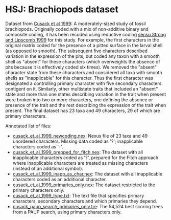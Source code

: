 # HSJ: Brachiopods dataset #


Dataset from [Cusack et al 1999](https://doi.org/10.1111/1475-4983.00098):  A moderately-sized study of fossil brachiopods.  Originally coded with a mix of non-additive binary and composite coding, it has been recoded using reductive coding [sensu Strong and Lipscomb 1999](https://doi.org/10.1006/clad.1999.0114) for this study. For example, the first characters in the original matrix coded for the presence of a pitted surface in the larval shell (as opposed to smooth). The subsequent five characters described variation in the expression of the pits, but coded any taxon with a smooth shell as "absent" for these characters (which overweights the absence of pits because it is effectively coded six times). We removed the "absent" character state from these characters and considered all taxa with smooth shells as "inapplicable" for this character.  Thus the first character was designated a controlling primary character with five secondary characters contigent on it. Similarly, other multistate traits that included an "absent" state and more than one states describing variation in the trait when present were broken into two or more characters, one defining the absence or presence of the trait and the rest describing the expression of the trait when present.  The final dataset has 23 taxa and 49 characters, 29 of which are primary characters.


Annotated list of files:
+ [cusack_et_al_1999_newcoding.nex](cusack_et_al_1999_newcoding.nex): Nexus file of 23 taxa and 49 unordered characters.  Missing data coded as '?'; inapplicable characters coded as '-'.
+ [cusack_et_al_1999_prepped_for_fitch.nex](cusack_et_al_1999_prepped_for_fitch.nex):  The dataset with all inapplicable characters coded as '?', prepared for the Fitch approach where inapplicable characters are treated as missing characters (instead of an additional symbol).
+ [cusack_et_al_1999_inapp_as_char.nex](cusack_et_al_1999_prepped_for_fitch.nex):  The dataset with all inapplicable characters coded as an additional character.
+ [cusack_et_al_1999_primaries_only.nex](cusack_et_al_1999_primaries_only.nex):  The dataset restricted to the primary characters only.
+ [cusack_et_al_1999_type.txt](cusack_et_al_1999_type.txt):  The text file that specifies primary characters, secondary characters and which primaries they depend.
+ [cusack_paup_search_primaries_only.tre](cusack_paup_search_primaries_only.tre): The 54,524 best scoring trees from a PAUP search, using primary characters only.
